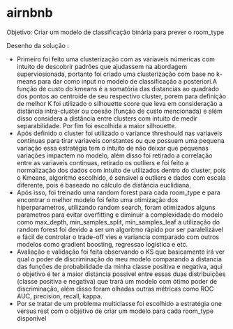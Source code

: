 # airnbnb

Objetivo: Criar um modelo de classificação binária para prever o room_type

Desenho da solução :
  - Primeiro foi feito uma clusterização com as variaveis númericas com intuito de descobrir padrões que ajudassem na abordagem superviosionada, portanto foi criado uma clusterização com base no k-means para dar como input no modelo de classificação a posteriori.A função de custo do kmeans é a somatória das distancias ao quadrado dos pontos ao centroide de seu respectivo cluster, porem para definição de melhor K foi utilizado o silhouette score que leva em consideração a distância intra-cluster ou coesão (função de custo mencionada) e além disso considera a distância entre clusters com intuito de medir separabilidade. Por fim foi escolhida a maior  silhouette.
  - Após definido o cluster foi utilizado o variance threshould nas variaveis continuas para tirar variaveis constantes ou que possuam uma pequena variação essa estratégia tem o intuito de não deixar que pequenas variações impactem no modelo, além disso foi retirado a correlação entre as variaveis continuas, retirado os outliers e foi feito a normalização dos dados com intuito de utilizados dentro do cluster, pois o Kmeans, algoritmo escolhido, é sensivel a outliers e dados com escala diferente, pois é baseado no cálculo de distância euclidiana.
  - Após isso, foi treinado uma random forest para cada room_type e para encontrar o melhor modelo foi feito uma otimização dos hiperparametros, utilizando random search, foram otimizados alguns parametros para evitar overfitting e diminuir  a complexidade do modelo como max_depth, min_samples_split, min_samples_leaf a utilização do random forest foi devido a ser um algoritmo rápido por ser paralelizável e fácil de controlar o trade-off vies e variancia comparado com outros modelos como gradient boosting, regressao logistica e etc.
  - Avaliação e validação foi feita observando o KS que basicamente irá ver qual o poder de discriminação do meu modelo comparando a distancia das funções de probabilidade da minha classe positiva e negativa, aqui o objetivo é ter a maior distancia possivel entre essas duas distribuições (classe positiva e negativa) que trará um modelo com ótimo poder de discriminação, além disso foram olhadas outras métricas como ROC AUC, precision, recall, kappa.
  - Por se tratar de um problema multiclasse foi escolhido a estratégia one versus rest com o objetivo de criar um modelo para cada room_type disponível 
